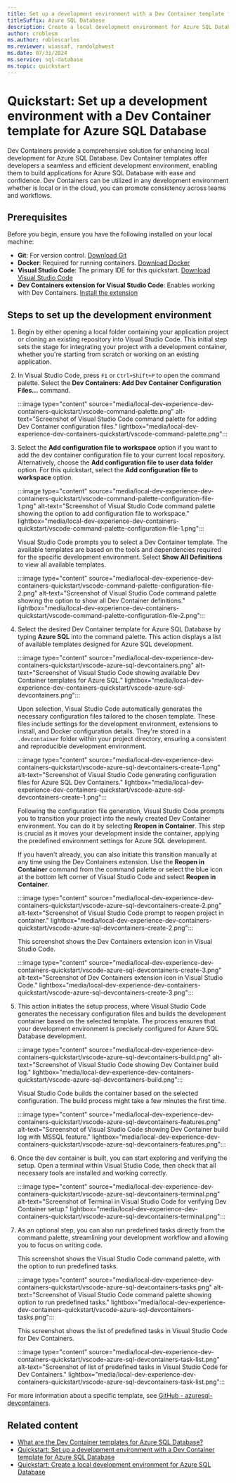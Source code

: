 ```yaml
---
title: Set up a development environment with a Dev Container template for Azure SQL Database
titleSuffix: Azure SQL Database
description: Create a local development environment for Azure SQL Database using Dev Containers.
author: croblesm
ms.author: roblescarlos
ms.reviewer: wiassaf, randolphwest
ms.date: 07/31/2024
ms.service: sql-database
ms.topic: quickstart
---
```


# Quickstart: Set up a development environment with a Dev Container template for Azure SQL Database

Dev Containers provide a comprehensive solution for enhancing local development for Azure SQL Database. Dev Container templates offer developers a seamless and efficient development environment, enabling them to build applications for Azure SQL Database with ease and confidence. Dev Containers can be utilized in any development environment whether is local or in the cloud, you can promote consistency across teams and workflows.

## Prerequisites

Before you begin, ensure you have the following installed on your local machine:

- **Git**: For version control. [Download Git](https://git-scm.com/)
- **Docker**: Required for running containers. [Download Docker](https://www.docker.com/get-started)
- **Visual Studio Code**: The primary IDE for this quickstart. [Download Visual Studio Code](https://code.visualstudio.com/)
- **Dev Containers extension for Visual Studio Code**: Enables working with Dev Containers. [Install the extension](https://marketplace.visualstudio.com/items?itemName=ms-vscode-remote.remote-containers)

## Steps to set up the development environment

1. Begin by either opening a local folder containing your application project or cloning an existing repository into Visual Studio Code. This initial step sets the stage for integrating your project with a development container, whether you're starting from scratch or working on an existing application.

1. In Visual Studio Code, press `F1` or `Ctrl+Shift+P` to open the command palette. Select the **Dev Containers: Add Dev Container Configuration Files...** command.

   :::image type="content" source="media/local-dev-experience-dev-containers-quickstart/vscode-command-palette.png" alt-text="Screenshot of Visual Studio Code command palette for adding Dev Container configuration files." lightbox="media/local-dev-experience-dev-containers-quickstart/vscode-command-palette.png":::

1. Select the **Add configuration file to workspace** option if you want to add the dev container configuration file to your current local repository. Alternatively, choose the **Add configuration file to user data folder** option. For this quickstart, select the **Add configuration file to workspace** option.

   :::image type="content" source="media/local-dev-experience-dev-containers-quickstart/vscode-command-palette-configuration-file-1.png" alt-text="Screenshot of Visual Studio Code command palette showing the option to add configuration file to workspace." lightbox="media/local-dev-experience-dev-containers-quickstart/vscode-command-palette-configuration-file-1.png":::

   Visual Studio Code prompts you to select a Dev Container template. The available templates are based on the tools and dependencies required for the specific development environment. Select **Show All Definitions** to view all available templates.

   :::image type="content" source="media/local-dev-experience-dev-containers-quickstart/vscode-command-palette-configuration-file-2.png" alt-text="Screenshot of Visual Studio Code command palette showing the option to show all Dev Container definitions." lightbox="media/local-dev-experience-dev-containers-quickstart/vscode-command-palette-configuration-file-2.png":::

1. Select the desired Dev Container template for Azure SQL Database by typing **Azure SQL** into the command palette. This action displays a list of available templates designed for Azure SQL development.

   :::image type="content" source="media/local-dev-experience-dev-containers-quickstart/vscode-azure-sql-devcontainers.png" alt-text="Screenshot of Visual Studio Code showing available Dev Container templates for Azure SQL." lightbox="media/local-dev-experience-dev-containers-quickstart/vscode-azure-sql-devcontainers.png":::

   Upon selection, Visual Studio Code automatically generates the necessary configuration files tailored to the chosen template. These files include settings for the development environment, extensions to install, and Docker configuration details. They're stored in a `.devcontainer` folder within your project directory, ensuring a consistent and reproducible development environment.

   :::image type="content" source="media/local-dev-experience-dev-containers-quickstart/vscode-azure-sql-devcontainers-create-1.png" alt-text="Screenshot of Visual Studio Code generating configuration files for Azure SQL Dev Containers." lightbox="media/local-dev-experience-dev-containers-quickstart/vscode-azure-sql-devcontainers-create-1.png":::

   Following the configuration file generation, Visual Studio Code prompts you to transition your project into the newly created Dev Container environment. You can do it by selecting **Reopen in Container**. This step is crucial as it moves your development inside the container, applying the predefined environment settings for Azure SQL development.

   If you haven't already, you can also initiate this transition manually at any time using the Dev Containers extension. Use the **Reopen in Container** command from the command palette or select the blue icon at the bottom left corner of Visual Studio Code and select **Reopen in Container**.

   :::image type="content" source="media/local-dev-experience-dev-containers-quickstart/vscode-azure-sql-devcontainers-create-2.png" alt-text="Screenshot of Visual Studio Code prompt to reopen project in container." lightbox="media/local-dev-experience-dev-containers-quickstart/vscode-azure-sql-devcontainers-create-2.png":::

   This screenshot shows the Dev Containers extension icon in Visual Studio Code.

   :::image type="content" source="media/local-dev-experience-dev-containers-quickstart/vscode-azure-sql-devcontainers-create-3.png" alt-text="Screenshot of Dev Containers extension icon in Visual Studio Code." lightbox="media/local-dev-experience-dev-containers-quickstart/vscode-azure-sql-devcontainers-create-3.png":::

1. This action initiates the setup process, where Visual Studio Code generates the necessary configuration files and builds the development container based on the selected template. The process ensures that your development environment is precisely configured for Azure SQL Database development.

   :::image type="content" source="media/local-dev-experience-dev-containers-quickstart/vscode-azure-sql-devcontainers-build.png" alt-text="Screenshot of Visual Studio Code showing Dev Container build log." lightbox="media/local-dev-experience-dev-containers-quickstart/vscode-azure-sql-devcontainers-build.png":::

   Visual Studio Code builds the container based on the selected configuration. The build process might take a few minutes the first time.

   :::image type="content" source="media/local-dev-experience-dev-containers-quickstart/vscode-azure-sql-devcontainers-features.png" alt-text="Screenshot of Visual Studio Code showing Dev Container build log with MSSQL feature." lightbox="media/local-dev-experience-dev-containers-quickstart/vscode-azure-sql-devcontainers-features.png":::

1. Once the dev container is built, you can start exploring and verifying the setup. Open a terminal within Visual Studio Code, then check that all necessary tools are installed and working correctly.

   :::image type="content" source="media/local-dev-experience-dev-containers-quickstart/vscode-azure-sql-devcontainers-terminal.png" alt-text="Screenshot of Terminal in Visual Studio Code for verifying Dev Container setup." lightbox="media/local-dev-experience-dev-containers-quickstart/vscode-azure-sql-devcontainers-terminal.png":::

1. As an optional step, you can also run predefined tasks directly from the command palette, streamlining your development workflow and allowing you to focus on writing code.

   This screenshot shows the Visual Studio Code command palette, with the option to run predefined tasks.

   :::image type="content" source="media/local-dev-experience-dev-containers-quickstart/vscode-azure-sql-devcontainers-tasks.png" alt-text="Screenshot of Visual Studio Code command palette showing option to run predefined tasks." lightbox="media/local-dev-experience-dev-containers-quickstart/vscode-azure-sql-devcontainers-tasks.png":::

   This screenshot shows the list of predefined tasks in Visual Studio Code for Dev Containers.

   :::image type="content" source="media/local-dev-experience-dev-containers-quickstart/vscode-azure-sql-devcontainers-task-list.png" alt-text="Screenshot of list of predefined tasks in Visual Studio Code for Dev Containers." lightbox="media/local-dev-experience-dev-containers-quickstart/vscode-azure-sql-devcontainers-task-list.png":::

For more information about a specific template, see [GitHub - azuresql-devcontainers](https://aka.ms/azuresql-devcontainers-repo).

## Related content

- [What are the Dev Container templates for Azure SQL Database?](local-dev-experience-dev-containers.md)
- [Quickstart: Set up a development environment with a Dev Container template for Azure SQL Database](local-dev-experience-dev-containers-quickstart.md)
- [Quickstart: Create a local development environment for Azure SQL Database](local-dev-experience-quickstart.md)
